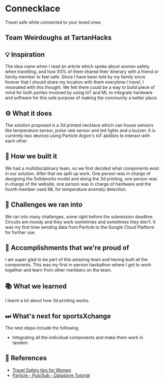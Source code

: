 # Connecklace
Travel safe while connected to your loved ones 

## Team Weirdoughs at TartanHacks

## 💡 Inspiration
The idea came when I read an article which spoke about women safety when travelling, and how 93% of them shared their itinerary with a friend or family member to feel safe. Since I have been told by my family since forever that I should share my location with them everytime I travel, I resonated with this thought. We felt there could be a way to build piece of mind for both parties involved by using IoT and ML to integrate hardware and software for this sole purpose of making the community a better place.

## ⚙ What it does
The solution proposed is a 3d printed necklace which can house sensors like temperature sensor, pulse rate sensor and led lights and a buzzer. It is currently two devices using Particle Argon's IoT abilities to interact with each other. 

## 🔧 How we built it
We had a multidisciplinary team, so we first decided what components exist in our solution. After that we split up work. One person was in charge of designing the Solidworks model and doing the 3d printing, one person was in charge of the website, one person was in charge of hardware and the fourth member used ML for temperature anomaly detection.

## 💪 Challenges we ran into
We ran into many challenges, some right before the submission deadline. Circuits are moody and they work sometimes and sometimes they don't. It was my first time sending data from Particle to the Google Cloud Platform for further use. 

## 📌 Accomplishments that we're proud of
I am super glad to be part of this amazing team and having built all the components. This was my first in-person hackathon where I got to work together and learn from other members on the team.

## 📚 What we learned
I learnt a lot about how 3d printing works.


## ⏭ What's next for sportsXchange
The next steps include the following 
- Integrating all the individual components and make them work in tandem.

## 💭 References
- [Travel Safety tips for Women](https://www.travelguard.com/travel-resources/travel-safety/womens-travel-safety)
- [Particle - Pub/Sub - Datastore Tutorial](https://github.com/particle-iot/google-cloud-datastore-tutorial)
